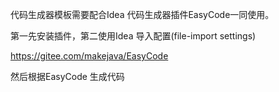 代码生成器模板需要配合Idea 代码生成器插件EasyCode一同使用。




第一先安装插件，第二使用Idea 导入配置(file-import settings)


https://gitee.com/makejava/EasyCode

然后根据EasyCode 生成代码

